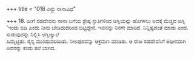 +++
title = "018 ಎನ್ದು ನಾನಾವಿಧ"

+++
18. ಹೀಗೆ ಸಹದೇವನು ನಾನಾ ಬಗೆಯ ಶ್ರೇಷ್ಠ ಸ್ತುತಿಗಳಿಂದ ಅಗ್ನಿಯನ್ನು ಹೊಗಳಲು ಅದಕ್ಕೆ ಮೆಚ್ಚಿದ ಅಗ್ನಿ 'ಇಂದು ಬಿಡಿ ಎಂದು ನೀನು ಬೇಡಿದುದರಿಂದ ಬಿಟ್ಟಿದ್ದೇನೆ. ಇವನನ್ನು ನಿನಗೇ ಮಾರಿದೆ. ನಿನ್ನಿಷ್ಟದಂತೆ ಮಾಡು ಎಂದ. ಸುಡುವುದನ್ನು ನಿಲ್ಲಿಸಿ ಅಗ್ನಿಜ್ವಾಲೆ   
ಹಿಮ್ಮೆಟ್ಟಿತು. ಸೈನ್ಯ ಮುಂದುವರಿಯಿತು. ನೀಲಪುರವನ್ನು ಆಕ್ರಮಣ ಮಾಡಿತು. ಆ ರಾಜ ಸಹದೇವನಿಗೆ ಅಧೀನವಾಗಿ ಅವನನ್ನು ಕಂಡು ತಲೆ ಬಾಗಿದ.